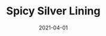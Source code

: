 ---
description: "Width%3A%2054%u201D%20%7C%20Content%3A%20100%25%20Polyester%20%7C%20Abrasion%3A%2050%2C000%20Double%20Rubs%20-%20Wyzenbeek%20Method%20%7C%20Repeat%3A%20n/a%20%7C%20Finish%3A%20INCASE%20by%20CRYPTON%20%7C%20Flammability%3A%20NFPA%20260%2C%20UFAC%20Class%201%2C%20CAL%20117%20%7C%20Applications%3A%20Contract%20/%20Hospitality%2C%20Residential%20%7C%20"
tags: 
  - "Lark Fontaine"
  - "Spicy"
  - "Textiles"
image_primary: "img/Silver_20Lining_large.jpg"
href: "https://www.larkfontaine.com/collections/textiles/products/spicy-silver-lining"
designer: "Lark Fontaine"
title: "Spicy Silver Lining"
category: "Textiles"
subtitle: ""
manufacturer: "Lark Fontaine"
slug: "/manufacturers/lark-fontaine/textiles/lark-fontaine-spicy-silver-lining"
date: "2021-04-01"
---